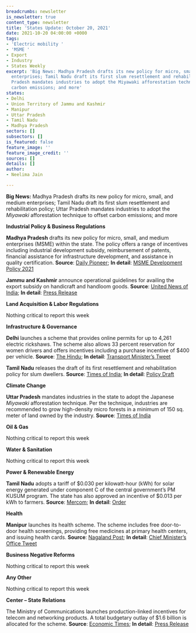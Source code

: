 ```yaml
---
breadcrumbs: newsletter
is_newsletter: true
content_type: newsletter
title: 'States Update: October 20, 2021'
date: 2021-10-20 04:00:00 +0000
tags:
- 'Electric mobility '
- 'MSME '
- Export
- Industry
- States Weekly
excerpt: 'Big News: Madhya Pradesh drafts its new policy for micro, small, and medium
  enterprises; Tamil Nadu draft its first slum resettlement and rehabilitation policy;  Uttar
  Pradesh mandates industries to adopt the Miyawaki afforestation technique to offset
  carbon emissions; and more'
states:
- Delhi
- Union Territory of Jammu and Kashmir
- Manipur
- Uttar Pradesh
- Tamil Nadu
- Madhya Pradesh
sectors: []
subsectors: []
is_featured: false
feature_image: ''
feature_image_credit: ''
sources: []
details: []
author:
- Neelima Jain

---
```

**Big News:** Madhya Pradesh drafts its new policy for micro, small, and medium enterprises; Tamil Nadu draft its first slum resettlement and rehabilitation policy; Uttar Pradesh mandates industries to adopt the _Miyawaki_ afforestation technique to offset carbon emissions; and more

**Industrial Policy & Business Regulations**

**Madhya Pradesh** drafts its new policy for micro, small, and medium enterprises (MSME) within the state. The policy offers a range of incentives including industrial development subsidy, reimbursement of patents, financial assistance for infrastructure development, and assistance in quality certification. **Source**: [Daily Pioneer](https://www.dailypioneer.com/2021/state-editions/govt-forms-new-msme-development-policy.html); **In detail**: [MSME Development Policy 2021](https://mpmsme.gov.in/mpmsmecms/Uploaded%20Document/Documents/MP%20MSMED%20Policy%202021%20Booklet%20English.pdf)

**Jammu and Kashmir** announce operational guidelines for availing the export subsidy on handicraft and handloom goods. **Source**: [United News of India](http://www.uniindia.com/government-announces-operational-guidelines-to-avail-export-subsidy-in-jk/north/news/2535709.html); **In detail**: [Press Release](http://www.jkdirinf.in/NewsDescription.aspx?ID=78982)

**Land Acquisition & Labor Regulations**

Nothing critical to report this week

**Infrastructure & Governance**

**Delhi** launches a scheme that provides online permits for up to 4,261 electric rickshaws. The scheme also allows 33 percent reservation for women drivers and offers incentives including a purchase incentive of $400 per vehicle. **Source**: [The Hindu](https://www.thehindu.com/news/cities/Delhi/delhi-govt-launches-online-registration-for-e-auto-permits-with-33-reservation-for-women/article37050435.ece); **In detail**: [Transport Minister’s Tweet](https://twitter.com/kgahlot/status/1449944278579310592?s=20)

**Tamil Nadu** releases the draft of its first resettlement and rehabilitation policy for slum dwellers. **Source**: [Times of India](https://timesofindia.indiatimes.com/city/chennai/tamil-nadu-government-releases-draft-on-first-resettlement-policy-for-slum-dwellers/articleshow/86983778.cms); **In detail**: [Policy Draft](http://www.tnscb.org/wp-content/uploads/2021/10/R-R-Policy.pdf)

**Climate Change**

**Uttar Pradesh** mandates industries in the state to adopt the Japanese _Miyawaki_ afforestation technique. Per the technique, industries are recommended to grow high-density micro forests in a minimum of 150 sq. meter of land owned by the industry. **Source**: [Times of India](https://timesofindia.indiatimes.com/city/lucknow/uttar-pradesh-asks-industries-to-adopt-miyawaki-method-to-reduce-carbon-footprint/articleshow/87027089.cms)

**Oil & Gas**

Nothing critical to report this week

**Water & Sanitation**

Nothing critical to report this week

**Power & Renewable Energy**

**Tamil Nadu** adopts a tariff of $0.030 per kilowatt-hour (kWh) for solar energy generated under component C of the central government’s PM KUSUM program. The state has also approved an incentive of $0.013 per kWh to farmers. **Source**: [Mercom](https://mercomindia.com/tariff-set-for-kusum-solar-pump-program-tamil-nadu/); **In detail**: [Order](http://www.tnerc.gov.in/Orders/files/CO-MPNo31%20121020211530.pdf)

**Health**

**Manipur** launches its health scheme. The scheme includes free door-to-door health screenings, providing free medicines at primary health centers, and issuing health cards. **Source**: [Nagaland Post](https://www.nagalandpost.com/manipur-cm-launches-cm-s-health-for-all-scheme/242393.html); **In detail**: [Chief Minister’s Office Tweet](https://twitter.com/manipur_cmo/status/1448578344321093634)

**Business Negative Reforms**

Nothing critical to report this week

**Any Other**

Nothing critical to report this week

**Center – State Relations**

The Ministry of Communications launches production-linked incentives for telecom and networking products. A total budgetary outlay of $1.6 billion is allocated for the scheme. **Source**: [Economic Times](https://government.economictimes.indiatimes.com/news/policy/production-linked-incentive-scheme-for-telecom-sector-to-realise-rs-3345-crore-investments-create-40000-jobs-in-next-4-years/87034854); **In detail**: [Press Release](https://pib.gov.in/PressReleasePage.aspx?PRID=1763872)
